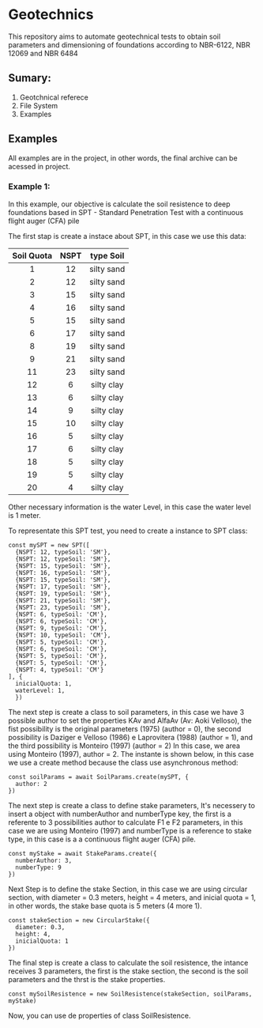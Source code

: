 <h1>Geotechnics</h1>

<p>This repository aims to automate geotechnical tests to obtain soil parameters and dimensioning of foundations according to NBR-6122, NBR 12069 and NBR 6484 <p>

<h2>Sumary:</h2>
<p>
  <ol>
    <li>Geotchnical referece</li>
    <li>File System</li>
    <li>Examples</li>
  </ol>
</p>

<h2>Examples</h2>

<p>All examples are in the project, in other words, the final archive can be acessed in project.</p>

<h3>Example 1:</h3>

<p>In this example, our objective is calculate the soil resistence to deep foundations based in SPT - Standard Penetration Test with a continuous flight auger (CFA) pile</p>

<p>The first stap is create a instace about SPT, in this case we use this data:</p>


| Soil Quota  | NSPT  | type Soil  |
| :---:       | :---: | :---:      |
| 1           | 12    | silty sand |
| 2           | 12    | silty sand |
| 3           | 15    | silty sand |
| 4           | 16    | silty sand |
| 5           | 15    | silty sand |
| 6           | 17    | silty sand |
| 8           | 19    | silty sand |
| 9           | 21    | silty sand |
| 11          | 23    | silty sand |
| 12          | 6     | silty clay |
| 13          | 6     | silty clay |
| 14          | 9     | silty clay |
| 15          | 10    | silty clay |
| 16          | 5     | silty clay |
| 17          | 6     | silty clay |
| 18          | 5     | silty clay |
| 19          | 5     | silty clay |
| 20          | 4     | silty clay |

<p>Other necessary information is the water Level, in this case the water level is 1 meter.</p>

<p>To representate this SPT test, you need to create a instance to SPT class:</p>

```
const mySPT = new SPT([
  {NSPT: 12, typeSoil: 'SM'},
  {NSPT: 12, typeSoil: 'SM'},
  {NSPT: 15, typeSoil: 'SM'},
  {NSPT: 16, typeSoil: 'SM'},
  {NSPT: 15, typeSoil: 'SM'},
  {NSPT: 17, typeSoil: 'SM'},
  {NSPT: 19, typeSoil: 'SM'},
  {NSPT: 21, typeSoil: 'SM'},
  {NSPT: 23, typeSoil: 'SM'},
  {NSPT: 6, typeSoil: 'CM'},
  {NSPT: 6, typeSoil: 'CM'},
  {NSPT: 9, typeSoil: 'CM'},
  {NSPT: 10, typeSoil: 'CM'},
  {NSPT: 5, typeSoil: 'CM'},
  {NSPT: 6, typeSoil: 'CM'},
  {NSPT: 5, typeSoil: 'CM'},
  {NSPT: 5, typeSoil: 'CM'},
  {NSPT: 4, typeSoil: 'CM'}
], {
  inicialQuota: 1,
  waterLevel: 1,
  })
```

<p>The next step is create a class to soil parameters, in this case we have 3 possible author to set the properties KAv and AlfaAv (Av: Aoki Velloso), the fist possibility is the original parameters (1975) (author = 0), the second possibility is Daziger e Velloso (1986) e Laprovitera (1988) (author = 1), and the third possibility is Monteiro (1997) (author = 2)
In this case, we area using Monteiro (1997), author = 2. The instante is shown below, in this case we use a create method because the class use asynchronous method:</p>

```
const soilParams = await SoilParams.create(mySPT, {
  author: 2
})
```

<p>The next step is create a class to define stake parameters, It's necessery to insert a object with numberAuthor and numberType key, the first is a referente to 3 possibilities author to calculate F1 e F2 parameters, in this case we are using Monteiro (1997) and numberType is a reference to stake type, in this case is a a continuous flight auger (CFA) pile.</p>

```
const myStake = await StakeParams.create({
  numberAuthor: 3,
  numberType: 9
})
```

<p>Next Step is to define the stake Section, in this case we are using circular section, with diameter = 0.3 meters, height = 4 meters, and inicial quota = 1, in other words, the stake base quota is 5 meters (4 more 1).</p>

```
const stakeSection = new CircularStake({
  diameter: 0.3,
  height: 4,
  inicialQuota: 1
})
```

<p>The final step is create a class to calculate the soil resistence, the intance receives 3 parameters, the first is the stake section, the second is the soil parameters and the thrst is the stake properties.</p>

```
const mySoilResistence = new SoilResistence(stakeSection, soilParams, myStake)
```

<p>Now, you can use de properties of class SoilResistence.</p>

